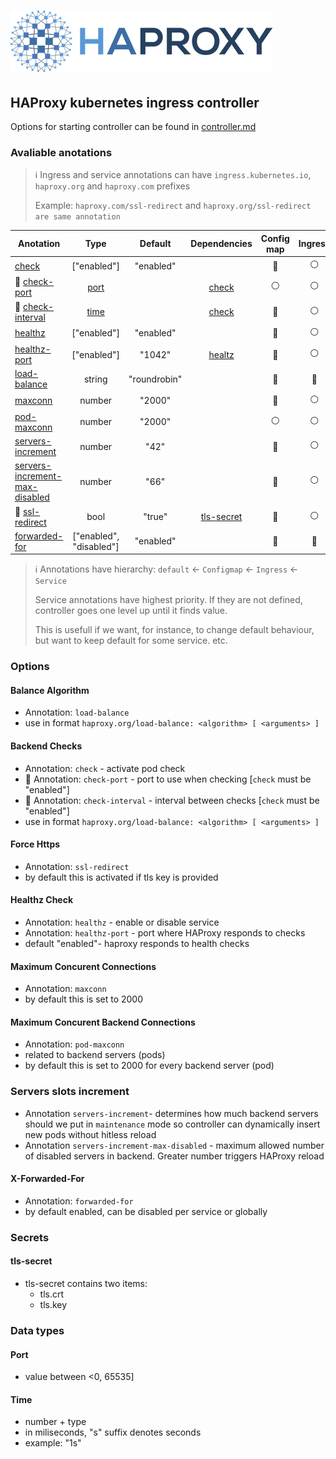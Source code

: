 # ![HAProxy](../assets/images/haproxy-weblogo-210x49.png "HAProxy")

## HAProxy kubernetes ingress controller

Options for starting controller can be found in [controller.md](controller.md)

### Avaliable anotations

> :information_source: Ingress and service annotations can have `ingress.kubernetes.io`, `haproxy.org` and `haproxy.com` prefixes
>
> Example: `haproxy.com/ssl-redirect` and `haproxy.org/ssl-redirect are same annotation`

| Anotation | Type | Default | Dependencies | Config map | Ingress | Service |
| - |:-:|:-:|:-:|:-:|:-:|:-:|
| [check](#backend-checks) | ["enabled"] | "enabled" |  |:large_blue_circle:|:white_circle:|:large_blue_circle:|
| :construction: [check-port](#backend-checks) | [port](#port) |  | [check](#backend-checks) |:white_circle:|:white_circle:|:large_blue_circle:|
| :construction: [check-interval](#backend-checks) | [time](#time) |  | [check](#backend-checks) |:large_blue_circle:|:white_circle:|:large_blue_circle:|
| [healthz](#healthz-check) | ["enabled"] | "enabled" | |:large_blue_circle:|:white_circle:|:white_circle:|
| [healthz-port](#healthz-check) | ["enabled"] | "1042" | [healtz](#healthz-check) |:large_blue_circle:|:white_circle:|:white_circle:|
| [load-balance](#balance-algorithm) | string | "roundrobin" |  |:large_blue_circle:|:large_blue_circle:|:large_blue_circle:|
| [maxconn](#maximum-concurent-connections) | number | "2000" |  |:large_blue_circle:|:white_circle:|:white_circle:|
| [pod-maxconn](#maximum-concurent-backend-connections) | number | "2000" |  |:white_circle:|:white_circle:|:large_blue_circle:|
| [servers-increment](#servers-slots-increment) | number | "42" |  |:large_blue_circle:|:white_circle:|:white_circle:|
| [servers-increment-max-disabled](#servers-slots-increment) | number | "66" |  |:large_blue_circle:|:white_circle:|:white_circle:|
| :construction: [ssl-redirect](#force-https) | bool | "true" | [tls-secret](#tls-secret) |:large_blue_circle:|:white_circle:|:white_circle:|
| [forwarded-for](#x-forwarded-for) | ["enabled", "disabled"] | "enabled" |  |:large_blue_circle:|:large_blue_circle:|:large_blue_circle:|

> :information_source: Annotations have hierarchy: `default` <- `Configmap` <- `Ingress` <- `Service`
>
> Service annotations have highest priority. If they are not defined, controller goes one level up until it finds value.
>
> This is usefull if we want, for instance, to change default behaviour, but want to keep default for some service. etc.

### Options

#### Balance Algorithm

- Annotation: `load-balance`
- use in format  `haproxy.org/load-balance: <algorithm> [ <arguments> ]`

#### Backend Checks

- Annotation: `check` - activate pod check
- :construction: Annotation: `check-port` - port to use when checking [`check` must be "enabled"]
- :construction: Annotation: `check-interval` - interval between checks [`check` must be "enabled"]
- use in format  `haproxy.org/load-balance: <algorithm> [ <arguments> ]`

#### Force Https

- Annotation: `ssl-redirect`
- by default this is activated if tls key is provided

#### Healthz Check

- Annotation: `healthz` - enable or disable service
- Annotation: `healthz-port` - port where HAProxy responds to checks
- default "enabled"- haproxy responds to health checks

#### Maximum Concurent Connections

- Annotation: `maxconn`
- by default this is set to 2000

#### Maximum Concurent Backend Connections

- Annotation: `pod-maxconn`
- related to backend servers (pods)
- by default this is set to 2000 for every backend server (pod)

### Servers slots increment
- Annotation `servers-increment`- determines how much backend servers should we 
        put in `maintenance` mode so controller can 
        dynamically insert new pods without hitless reload
- Annotation `servers-increment-max-disabled` - maximum allowed number of 
        disabled servers in backend. Greater number triggers HAProxy reload

#### X-Forwarded-For

- Annotation: `forwarded-for`
- by default enabled, can be disabled per service or globally

### Secrets

#### tls-secret

- tls-secret contains two items:
  - tls.crt
  - tls.key

### Data types

#### Port

- value between <0, 65535]

#### Time

- number + type
- in miliseconds, "s" suffix denotes seconds
- example: "1s"
